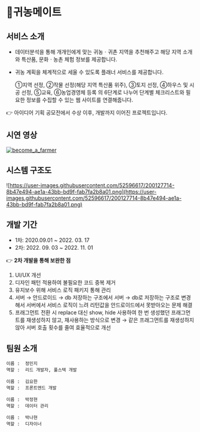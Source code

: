 # 🌱귀농메이트

## 서비스 소개

- 데이터분석을 통해 개개인에게 맞는 귀농ㆍ귀촌 지역을 추천해주고 해당 지역 소개와 특산품, 문화ㆍ농촌 체험 정보를 제공합니다.
- 귀농 계획을 체계적으로 세울 수 있도록 플래너 서비스를 제공합니다.
    
    ①지역 선정, ②작물 선정(해당 지역 특산품 위주), ③토지 선정, ④하우스 및 시공 선정, ⑤교육, ⑥농업경영체 등록 의 6단계로 나누어 단계별 체크리스트와 필요한 정보를 수집할 수 있는 웹 사이트를 연결해줍니다.
    

👉 아이디어 기획 공모전에서 수상 이후, 개발까지 이어진 프로젝트입니다.

## 시연 영상
[![become_a_farmer](https://img.youtube.com/vi/vXYu11YqnLA/0.jpg)](https://youtu.be/vXYu11YqnLA)

## 시스템 구조도

![https://user-images.githubusercontent.com/52596617/200127714-8b47e494-ae1a-43bb-bd9f-fab7fa2b8a01.png](https://user-images.githubusercontent.com/52596617/200127714-8b47e494-ae1a-43bb-bd9f-fab7fa2b8a01.png)

## 개발 기간

- 1차: 2020.09.01 ~ 2022. 03. 17
- 2차: 2022. 09. 03 ~ 2022. 11. 01

👉 **2차 개발을 통해 보완한 점**

1. UI/UX 개선
2. 디자인 패턴 적용하여 불필요한 코드 중복 제거
3. 유지보수 위해 서비스 로직 패키지 통해 관리
4. 서버 → 안드로이드 → db 저장하는 구조에서 서버 → db로 저장하는 구조로 변경해서 서버에서 서비스 로직이 느려 리턴값을 안드로이드에서 못받아오는 문제 해결
5. 프래그먼트 전환 시 replace 대신 show, hide 사용하여 한 번 생성했던 프래그먼트를 재생성하지 않고, 재사용하는 방식으로 변경 → 같은 프래그먼트를 재생성하지 않아 서버 호출 횟수를 줄여 효율적으로 개선

## 팀원 소개

```
이름 :  정민지
역할 :  리드 개발자, 풀스텍 개발
```

```
이름 :  김요한
역할 :  프론트엔드 개발
```

```
이름 :  박정현
역할 :  데이터 관리
```

```
이름 :  박나현
역할 :  디자이너
```
